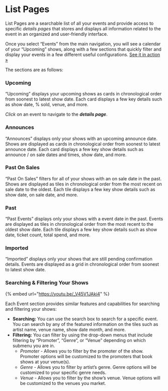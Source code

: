 # List Pages

List Pages are a searchable list of all your events and provide access to specific _details pages_ that stores and displays all information related to the event in an organized and user-friendly interface.

Once you select “Events” from the main navigation, you will see a calendar of your “Upcoming” shows, along with a few sections that quickly filter and display your events in a few different useful configurations. [See it in action »](https://www.screencast.com/t/YCh8w76WVeBA)

The sections are as follows:

### Upcoming

“Upcoming” displays your upcoming shows as cards in chronological order from soonest to latest show date. Each card displays a few key details such as show date, % sold, venue, and more.

_Click_ on an event to navigate to the _**details page**_.

### Announces

“Announces” displays only your shows with an upcoming announce date. Shows are displayed as cards in chronological order from soonest to latest announce date. Each card displays a few key show details such as announce / on sale dates and times, show date, and more.

### Past On Sales

“Past On Sales” filters for all of your shows with an on sale date in the past. Shows are displayed as tiles in chronological order from the most recent on sale date to the oldest. Each tile displays a few key show details such as show date, on sale date, and more.

### Past

“Past Events” displays only your shows with a event date in the past. Events are displayed as tiles in chronological order from the most recent to the oldest show date. Each tile displays a few key show details such as show date, ticket count, total spend, and more.

### Imported

“Imported” displays only your shows that are still pending confirmation details. Events are displayed as a grid in chronological order from soonest to latest show date.&#x20;

### Searching & Filtering Your Shows

{% embed url="https://youtu.be/_V45V1JAki4" %}

Each Event section provides similar features and capabilities for searching and filtering your shows:

* **Searching:** You can use the search box to search for a specific event. You can search by any of the featured information on the tiles such as artist name, venue name, show date month, and more.
* **Filtering:** You can filter by using the drop-down menus that include filtering by “Promoter”, “Genre”, or “Venue” depending on which submenu you are in.
  * _Promoter_ - Allows you to filter by the promoter of the show. Promoter options will be customized to the promoters that book shows at your venue(s).
  * _Genre_ - Allows you to filter by artist’s genre. Genre options will be customized to your specific genre needs.
  * _Venue_ - Allows you to filter by the show’s venue. Venue options will be customized to the venues you market.

